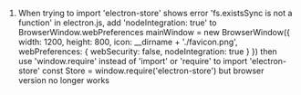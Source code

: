1. When trying to import 'electron-store' shows error 'fs.existsSync is not a function'
    in electron.js, add 'nodeIntegration: true' to BrowserWindow.webPreferences
    mainWindow = new BrowserWindow({
        width: 1200,
        height: 800,
        icon: __dirname + './favicon.png',
        webPreferences: {
          webSecurity: false,
          nodeIntegration: true
        }
    })
    then use 'window.require' instead of 'import' or 'require' to import 'electron-store'
    const Store = window.require('electron-store')
    but browser version no longer works